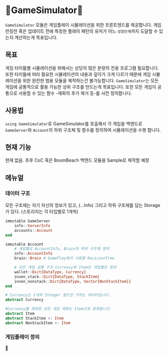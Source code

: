 # :construction:GameSimulator:construction:


`GameSimulator` 모듈은 게임플레이 시뮬레이션을 위한 프론트엔드를 제공합니다. 게임 런칭전 혹은 업데이트 전에 특정한 플레이 패턴의 유저가 어느 `성장단계`까지 도달할 수 있는지 계산하는게 목표입니다.

## 목표
게임 타이틀별 시뮬레이션을 위해서는 상당히 많은 분량의 전용 프로그램 필요합니다. 또한 타이틀에 따라 필요한 시뮬레이션의 내용과 깊이가 크게 다르기 때문에 게임 시뮬레이션을 위한 완전한 범용 모듈을 제작하는건 불가능합니다. `GameSimulator`는 모든 게임에 공통적으로 활용 가능한 상위 구조를 만드는게 목표입니다. 또한 모든 게임이 공통으로 사용할 수 있는 함수 -재화의 추가 제거 등-를 사전 정의합니다.

## 사용법
`using GameSimulator`로 GameSimulator를 호출해서 각 게임을 백엔드로 `GameServer`와 `Account`의 하위 구조체 및 함수를 정의하여 시뮬레이션을 수행 합니다.


## 현재 기능
현재 없음. 추후 CoC 혹은 BoomBeach 백엔드 모듈을 Sample로 제작할 예정

## 메뉴얼

### 데이터 구조
모든 구조체는 자기 자신의 정보가 있고, (...Info)
그리고 하위 구조체를 담는 Storage가 있다. (스토리지는 각 타입별로 1개씩)
``` julia
immutable GameServer
    info::ServerInfo
    accounts::Account
end

immutable Account
    # 게임별로 AccountInfo, Brain의 하위 구조체 정의
    info::AccountInfo
    brain::Brain # GamePlay에서 사용할 DecisionTree

    # 모든 게임 공통 구조 Currency와 Item은 게임별로 정의
    wallet::Dict{DataType, Currency}
    inven_stack::Dict{DataType, StackItem}
    inven_nonstack::Dict{DataType, Vector{NonStackItem}}
end
```

``` julia
# Currency는 1개의 Integer 필드만 가지는 데이터입니다.
abstract Currency

#Currency를 제외한 모든 게임 재화는 Item으로 분류합니다
abstract Item
abstract StackItem <: Item
abstract NonStackItem <: Item
```

### 게임플레이 정의
:construction:
